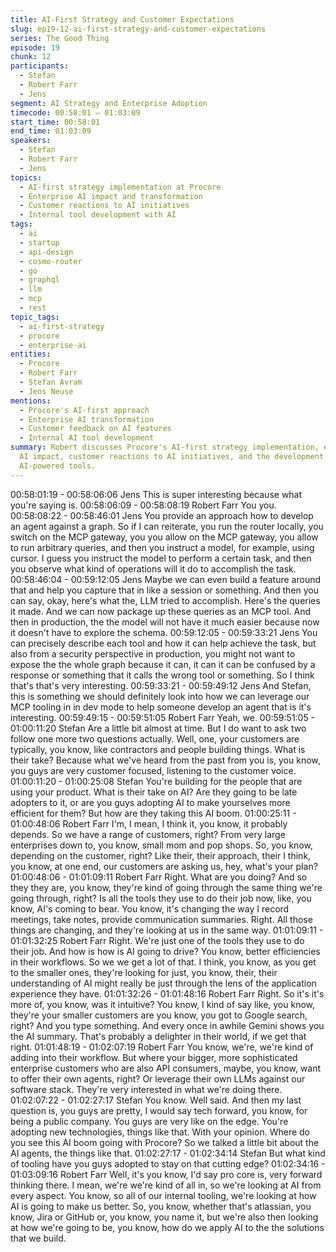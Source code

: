 ```yaml
---
title: AI-First Strategy and Customer Expectations
slug: ep19-12-ai-first-strategy-and-customer-expectations
series: The Good Thing
episode: 19
chunk: 12
participants:
  - Stefan
  - Robert Farr
  - Jens
segment: AI Strategy and Enterprise Adoption
timecode: 00:58:01 – 01:03:09
start_time: 00:58:01
end_time: 01:03:09
speakers:
  - Stefan
  - Robert Farr
  - Jens
topics:
  - AI-first strategy implementation at Procore
  - Enterprise AI impact and transformation
  - Customer reactions to AI initiatives
  - Internal tool development with AI
tags:
  - ai
  - startup
  - api-design
  - cosmo-router
  - go
  - graphql
  - llm
  - mcp
  - rest
topic_tags:
  - ai-first-strategy
  - procore
  - enterprise-ai
entities:
  - Procore
  - Robert Farr
  - Stefan Avram
  - Jens Neuse
mentions:
  - Procore's AI-first approach
  - Enterprise AI transformation
  - Customer feedback on AI features
  - Internal AI tool development
summary: Robert discusses Procore's AI-first strategy implementation, exploring enterprise
  AI impact, customer reactions to AI initiatives, and the development of internal
  AI-powered tools.
---
```


00:58:01:19 - 00:58:06:06
Jens
This is super interesting because what you're saying is.
00:58:06:09 - 00:58:08:19
Robert Farr
You you.
00:58:08:22 - 00:58:46:01
Jens
You provide an approach how to develop an agent against a graph. So if I can reiterate, you run
the router locally, you switch on the MCP gateway, you you allow on the MCP gateway, you
allow to run arbitrary queries, and then you instruct a model, for example, using cursor. I guess
you instruct the model to perform a certain task, and then you observe what kind of operations
will it do to accomplish the task.
00:58:46:04 - 00:59:12:05
Jens
Maybe we can even build a feature around that and help you capture that in like a session or
something. And then you can say, okay, here's what the, LLM tried to accomplish. Here's the
queries it made. And we can now package up these queries as an MCP tool. And then in
production, the the model will not have it much easier because now it doesn't have to explore
the schema.
00:59:12:05 - 00:59:33:21
Jens
You can precisely describe each tool and how it can help achieve the task, but also from a
security perspective in production, you might not want to expose the the whole graph because it
can, it can it can be confused by a response or something that it calls the wrong tool or
something. So I think that's that's very interesting.
00:59:33:21 - 00:59:49:12
Jens
And Stefan, this is something we should definitely look into how we can leverage our MCP
tooling in in dev mode to help someone develop an agent that is it's interesting.
00:59:49:15 - 00:59:51:05
Robert Farr
Yeah, we.
00:59:51:05 - 01:00:11:20
Stefan
Are a little bit almost at time. But I do want to ask two follow one more two questions actually.
Well, one, your customers are typically, you know, like contractors and people building things.
What is their take? Because what we've heard from the past from you is, you know, you guys
are very customer focused, listening to the customer voice.
01:00:11:20 - 01:00:25:08
Stefan
You're building for the people that are using your product. What is their take on AI? Are they
going to be late adopters to it, or are you guys adopting AI to make yourselves more efficient for
them? But how are they taking this AI boom.
01:00:25:11 - 01:00:48:06
Robert Farr
I'm, I mean, I think it, you know, it probably depends. So we have a range of customers, right?
From very large enterprises down to, you know, small mom and pop shops. So, you know,
depending on the customer, right? Like their, their approach, their I think, you know, at one end,
our customers are asking us, hey, what's your plan?
01:00:48:06 - 01:01:09:11
Robert Farr
Right. What are you doing? And so they they are, you know, they're kind of going through the
same thing we're going through, right? Is all the tools they use to do their job now, like, you
know, AI's coming to bear. You know, it's changing the way I record meetings, take notes,
provide communication summaries. Right. All those things are changing, and they're looking at
us in the same way.
01:01:09:11 - 01:01:32:25
Robert Farr
Right. We're just one of the tools they use to do their job. And how is how is AI going to drive?
You know, better efficiencies in their workflows. So we we get a lot of that. I think, you know, as
you get to the smaller ones, they're looking for just, you know, their, their understanding of AI
might really be just through the lens of the application experience they have.
01:01:32:26 - 01:01:48:16
Robert Farr
Right. So it's it's more of, you know, was it intuitive? You know, I kind of say like, you know,
they're your smaller customers are you know, you got to Google search, right? And you type
something. And every once in awhile Gemini shows you the AI summary. That's probably a
delighter in their world, if we get that right.
01:01:48:19 - 01:02:07:19
Robert Farr
You know, we're, we're kind of adding into their workflow. But where your bigger, more
sophisticated enterprise customers who are also API consumers, maybe, you know, want to
offer their own agents, right? Or leverage their own LLMs against our software stack. They're
very interested in what we're doing there.
01:02:07:22 - 01:02:27:17
Stefan
You know. Well said. And then my last question is, you guys are pretty, I would say tech forward,
you know, for being a public company. You guys are very like on the edge. You're adopting new
technologies, things like that. With your opinion. Where do you see this AI boom going with
Procore? So we talked a little bit about the AI agents, the things like that.
01:02:27:17 - 01:02:34:14
Stefan
But what kind of tooling have you guys adopted to stay on that cutting edge?
01:02:34:16 - 01:03:09:16
Robert Farr
Well, it's you know, I'd say pro core is, very forward thinking there. I mean, we're we're kind of all
in, so we're looking at AI from every aspect. You know, so all of our internal tooling, we're
looking at how AI is going to make us better. So, you know, whether that's atlassian, you know,
Jira or GitHub or, you know, you name it, but we're also then looking at how we're going to be,
you know, how do we apply AI to the the solutions that we build.